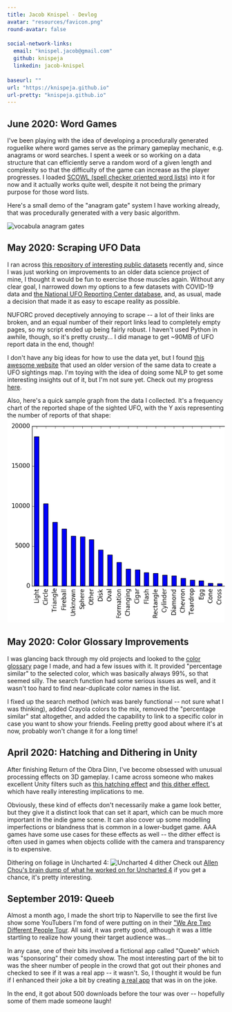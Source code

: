 ```yaml
---
title: Jacob Knispel - Devlog
avatar: "resources/favicon.png"
round-avatar: false

social-network-links:
  email: "knispel.jacob@gmail.com"
  github: knispeja
  linkedin: jacob-knispel

baseurl: ""
url: "https://knispeja.github.io"
url-pretty: "knispeja.github.io"
---
```


## June 2020: Word Games
I've been playing with the idea of developing a procedurally generated roguelike where word games serve as the primary gameplay mechanic, e.g. anagrams or word searches. I spent a week or so working on a data structure that can efficiently serve a random word of a given length and complexity so that the difficulty of the game can increase as the player progresses. I loaded [SCOWL (spell checker oriented word lists)](http://wordlist.aspell.net/) into it for now and it actually works quite well, despite it not being the primary purpose for those word lists.

Here's a small demo of the "anagram gate" system I have working already, that was procedurally generated with a very basic algorithm.

![vocabula anagram gates](resources/blog/vocabula/vocabula-demo.gif)

## May 2020: Scraping UFO Data
I ran across [this repository of interesting public datasets](https://github.com/awesomedata/awesome-public-datasets) recently and, since I was just working on improvements to an older data science project of mine, I thought it would be fun to exercise those muscles again. Without any clear goal, I narrowed down my options to a few datasets with COVID-19 data and [the National UFO Reporting Center database](http://www.nuforc.org/webreports.html), and, as usual, made a decision that made it as easy to escape reality as possible.

NUFORC proved deceptively annoying to scrape -- a lot of their links are broken, and an equal number of their report links lead to completely empty pages, so my script ended up being fairly robust. I haven't used Python in awhile, though, so it's pretty crusty... I did manage to get ~90MB of UFO report data in the end, though!

I don't have any big ideas for how to use the data yet, but I found [this awesome website](http://metrocosm.com/ufo-sightings-map.html) that used an older version of the same data to create a UFO sightings map. I'm toying with the idea of doing some NLP to get some interesting insights out of it, but I'm not sure yet.
Check out my progress [here](https://github.com/knispeja/NuforcAnalysis).

Also, here's a quick sample graph from the data I collected. It's a frequency chart of the reported shape of the sighted UFO, with the Y axis representing the number of reports of that shape:
![NUFORC shape frequency chart](resources/blog/nuforc/nuforc-shapefrequency.PNG)

## May 2020: Color Glossary Improvements
I was glancing back through my old projects and looked to the [color glossary](https://knispeja.github.io/ColorGlossary) page I made, and had a few issues with it. It provided "percentage similar" to the selected color, which was basically always 99%, so that seemed silly. The search function had some serious issues as well, and it wasn't too hard to find near-duplicate color names in the list.

I fixed up the search method (which was barely functional -- not sure what I was thinking), added Crayola colors to the mix, removed the "percentage similar" stat altogether, and added the capability to link to a specific color in case you want to show your friends. Feeling pretty good about where it's at now, probably won't change it for a long time!

## April 2020: Hatching and Dithering in Unity
After finishing Return of the Obra Dinn, I've become obsessed with unusual processing effects on 3D gameplay. I came across someone who makes excellent Unity filters such as [this hatching effect](https://github.com/keijiro/KinoHatch) and [this dither effect](https://github.com/keijiro/KinoBinary), which have really interesting implications to me.

Obviously, these kind of effects don't necessarily make a game look better, but they give it a distinct look that can set it apart, which can be much more important in the indie game scene. It can also cover up some modelling imperfections or blandness that is common in a lower-budget game. AAA games have some use cases for these effects as well -- the dither effect is often used in games when objects collide with the camera and transparency is to expensive.

Dithering on foliage in Uncharted 4:
![Uncharted 4 dither](https://allenchou.net/wp-content/uploads/2016/05/dithering-1-1024x576.png)
Check out [Allen Chou's brain dump of what he worked on for Uncharted 4](https://allenchou.net/2016/05/a-brain-dump-of-what-i-worked-on-for-uncharted-4/) if you get a chance, it's pretty interesting.

## September 2019: Queeb
Almost a month ago, I made the short trip to Naperville to see the first live show some YouTubers I'm fond of were putting on in their ["We Are Two Different People Tour](https://shop.wearetwodifferentpeopletour.com/). All said, it was pretty good, although it was a little startling to realize how young their target audience was...

In any case, one of their bits involved a fictional app called "Queeb" which was "sponsoring" their comedy show. The most interesting part of the bit to was the sheer number of people in the crowd that got out their phones and checked to see if it was a real app -- it wasn't. So, I thought it would be fun if I enhanced their joke a bit by creating [a real app](https://play.google.com/store/apps/details?id=io.github.knispeja.queeb) that was in on the joke.

In the end, it got about 500 downloads before the tour was over -- hopefully some of them made someone laugh!
